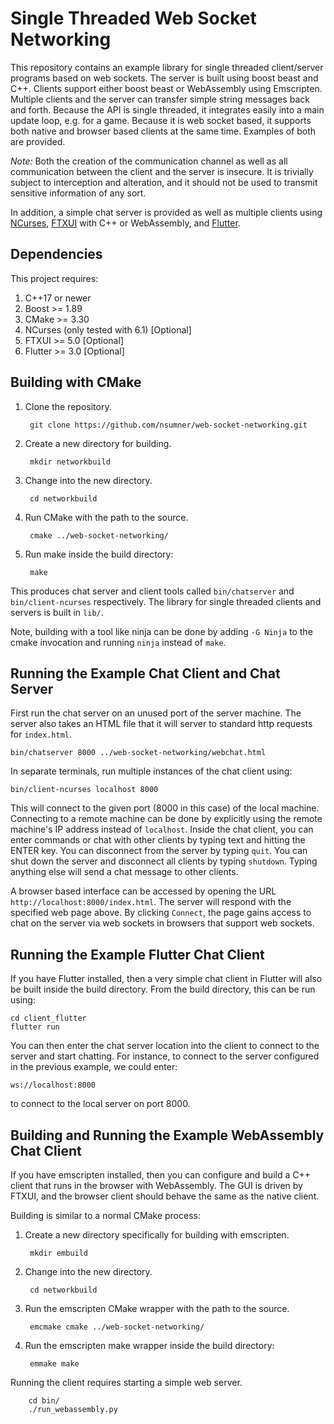
# Single Threaded Web Socket Networking

This repository contains an example library for single threaded client/server
programs based on web sockets. The server is built using boost beast and C++.
Clients support either boost beast or WebAssembly using Emscripten.
Multiple clients and the server can transfer simple string messages back and
forth. Because the API is single threaded, it integrates easily into a main
update loop, e.g. for a game. Because it is web socket based, it supports both
native and browser based clients at the same time. Examples of both are
provided.

*Note:* Both the creation of the communication channel as well as all
communication between the client and the server is insecure. It is trivially
subject to interception and alteration, and it should not be used to transmit
sensitive information of any sort.

In addition, a simple chat server is provided as well as multiple clients using
[NCurses](https://invisible-island.net/ncurses/),
[FTXUI](https://github.com/ArthurSonzogni/FTXUI) with C++ or WebAssembly, and
[Flutter](https://flutter.dev/).


## Dependencies

This project requires:

1. C++17 or newer
2. Boost >= 1.89
3. CMake >= 3.30
4. NCurses (only tested with 6.1) [Optional]
5. FTXUI >= 5.0 [Optional]
6. Flutter >= 3.0 [Optional]


## Building with CMake

1. Clone the repository.

        git clone https://github.com/nsumner/web-socket-networking.git

2. Create a new directory for building.

        mkdir networkbuild

3. Change into the new directory.

        cd networkbuild

4. Run CMake with the path to the source.

        cmake ../web-socket-networking/

5. Run make inside the build directory:

        make

This produces chat server and client tools called `bin/chatserver` and
`bin/client-ncurses` respectively. The library for single threaded clients and
servers is built in `lib/`.

Note, building with a tool like ninja can be done by adding `-G Ninja` to
the cmake invocation and running `ninja` instead of `make`.


## Running the Example Chat Client and Chat Server

First run the chat server on an unused port of the server machine. The server
also takes an HTML file that it will server to standard http requests for
`index.html`.

    bin/chatserver 8000 ../web-socket-networking/webchat.html

In separate terminals, run multiple instances of the chat client using:

    bin/client-ncurses localhost 8000

This will connect to the given port (8000 in this case) of the local machine.
Connecting to a remote machine can be done by explicitly using the remote
machine's IP address instead of `localhost`. Inside the chat client, you can
enter commands or chat with other clients by typing text and hitting the
ENTER key. You can disconnect from the server by typing `quit`. You can shut
down the server and disconnect all clients by typing `shutdown`. Typing
anything else will send a chat message to other clients.

A browser based interface can be accessed by opening the URL
`http://localhost:8000/index.html`. The server will respond with the
specified web page above. By clicking `Connect`, the page gains access to
chat on the server via web sockets in browsers that support web sockets.


## Running the Example Flutter Chat Client

If you have Flutter installed, then a very simple chat client in Flutter
will also be built inside the build directory. From the build directory,
this can be run using:

    cd client_flutter
    flutter run

You can then enter the chat server location into the client to connect to
the server and start chatting. For instance, to connect to the server
configured in the previous example, we could enter:

    ws://localhost:8000

to connect to the local server on port 8000.


## Building and Running the Example WebAssembly Chat Client

If you have emscripten installed, then you can configure and build a C++
client that runs in the browser with WebAssembly. The GUI is driven by
FTXUI, and the browser client should behave the same as the native client.

Building is similar to a normal CMake process:

1. Create a new directory specifically for building with emscripten.

        mkdir embuild

2. Change into the new directory.

        cd networkbuild

3. Run the emscripten CMake wrapper with the path to the source.

        emcmake cmake ../web-socket-networking/

4. Run the emscripten make wrapper inside the build directory:

        emmake make

Running the client requires starting a simple web server.

        cd bin/
        ./run_webassembly.py

